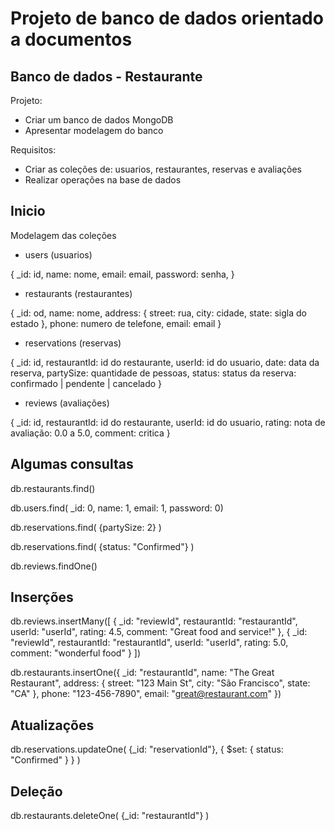 # Projeto de banco de dados orientado a documentos

## Banco de dados - Restaurante

Projeto:
- Criar um banco de dados MongoDB
- Apresentar modelagem do banco

Requisitos:
- Criar as coleções de: usuarios, restaurantes, reservas e avaliações
- Realizar operações na base de dados

## Inicio

Modelagem das coleções

- users (usuarios)

{
    _id: id,
    name: nome,
    email: email,
    password: senha,
}

- restaurants (restaurantes)

{
    _id: od,
    name: nome,
    address: {
        street: rua,
        city: cidade,
        state: sigla do estado
    },
    phone: numero de telefone,
    email: email
}

- reservations (reservas)

{
    _id: id,
    restaurantId: id do restaurante,
    userId: id do usuario,
    date: data da reserva,
    partySize: quantidade de pessoas,
    status: status da reserva: confirmado | pendente | cancelado
}

- reviews (avaliações)

{
    _id: id,
    restaurantId: id do restaurante,
    userId: id do usuario,
    rating: nota de avaliação: 0.0 a 5.0,
    comment: critica
}

## Algumas consultas

db.restaurants.find()

db.users.find( _id: 0, name: 1, email: 1, password: 0)

db.reservations.find( {partySize: 2} )

db.reservations.find( {status: "Confirmed"} )

db.reviews.findOne()

## Inserções

db.reviews.insertMany([
    {
        _id: "reviewId",
        restaurantId: "restaurantId",
        userId: "userId",
        rating: 4.5,
        comment: "Great food and service!"
    },
    {
        _id: "reviewId",
        restaurantId: "restaurantId",
        userId: "userId",
        rating: 5.0,
        comment: "wonderful food"
    }
])

db.restaurants.insertOne({
    _id: "restaurantId",
    name: "The Great Restaurant",
    address: {
        street: "123 Main St",
        city: "São Francisco",
        state: "CA"
    },
    phone: "123-456-7890",
    email: "great@restaurant.com"
})

## Atualizações

db.reservations.updateOne( {_id: "reservationId"}, { $set: { status: "Confirmed" } } )

## Deleção

db.restaurants.deleteOne( {_id: "restaurantId"} )